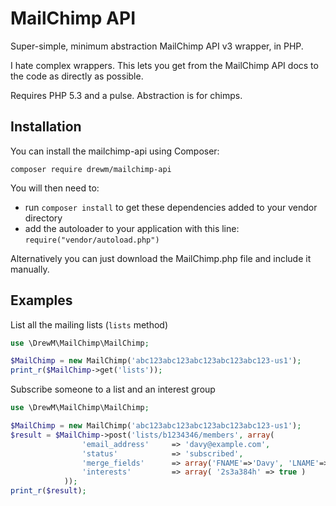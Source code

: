 MailChimp API
=============

Super-simple, minimum abstraction MailChimp API v3 wrapper, in PHP.

I hate complex wrappers. This lets you get from the MailChimp API docs to the code as directly as possible.

Requires PHP 5.3 and a pulse. Abstraction is for chimps.

Installation
------------

You can install the mailchimp-api using Composer:

```
composer require drewm/mailchimp-api
```

You will then need to:
* run ``composer install`` to get these dependencies added to your vendor directory
* add the autoloader to your application with this line: ``require("vendor/autoload.php")``

Alternatively you can just download the MailChimp.php file and include it manually.

Examples
--------

List all the mailing lists (`lists` method)

```php
use \DrewM\MailChimp\MailChimp;

$MailChimp = new MailChimp('abc123abc123abc123abc123abc123-us1');
print_r($MailChimp->get('lists'));
```

Subscribe someone to a list and an interest group

```php
use \DrewM\MailChimp\MailChimp;

$MailChimp = new MailChimp('abc123abc123abc123abc123abc123-us1');
$result = $MailChimp->post('lists/b1234346/members', array(
				'email_address'     => 'davy@example.com',
				'status'			=> 'subscribed',
				'merge_fields'      => array('FNAME'=>'Davy', 'LNAME'=>'Jones'),
				'interests' 		=> array( '2s3a384h' => true )
			));
print_r($result);
```
